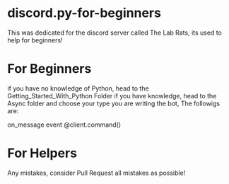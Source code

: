# discord.py-for-beginners
This was dedicated for the discord server called The Lab Rats, its used to help for beginners!
# For Beginners 
if you have no knowledge of Python, head to the Getting_Started_With_Python Folder
if you have knowledge, head to the Async folder and choose your type you are writing the bot, The followigs are:

on_message event
@client.command()
# For Helpers
Any mistakes, consider Pull Request all mistakes as possible!

